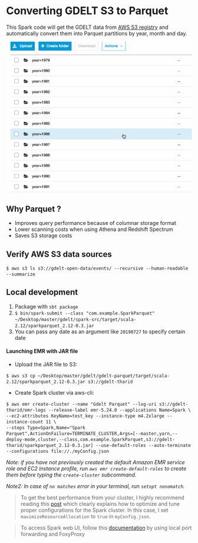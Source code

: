 # Converting GDELT S3 to Parquet

This Spark code will get the GDELT data from [AWS S3 registry](https://registry.opendata.aws/gdelt/) and automatically convert them into Parquet partitions by year, month and day.

<img src="../img/gdelt-parquet.gif" />

## Why Parquet ?

* Improves query performance because of columnar storage format
* Lower scanning costs when using Athena and Redshift Spectrum
* Saves S3 storage costs


## Verify AWS S3 data sources
```
$ aws s3 ls s3://gdelt-open-data/events/ --recursive --human-readable --summarize
```

## Local development
1. Package with `sbt package` 
2. `$ bin/spark-submit --class "com.example.SparkParquet"  ~/Desktop/master/gdelt/spark-src/target/scala-2.12/sparkparquet_2.12-0.3.jar` 
3. You can pass any date as an argument like `20190727` to specify certain date


#### Launching EMR with JAR file

* Upload the JAR file to S3:

```
$ aws s3 cp ~/Desktop/master/gdelt/gdelt-parquet/target/scala-2.12/sparkparquet_2.12-0.3.jar s3://gdelt-tharid
```

* Create Spark cluster via aws-cli:

```
$ aws emr create-cluster --name "Gdelt Parquet" --log-uri s3://gdelt-tharid/emr-logs --release-label emr-5.24.0 --applications Name=Spark \
--ec2-attributes KeyName=test_key --instance-type m4.2xlarge --instance-count 11 \
--steps Type=Spark,Name="Spark Parquet",ActionOnFailure=TERMINATE_CLUSTER,Args=[--master,yarn,--deploy-mode,cluster,--class,com.example.SparkParquet,s3://gdelt-tharid/sparkparquet_2.12-0.3.jar] --use-default-roles --auto-terminate --configurations file://./myConfig.json
```

_Note: if you have not previously created the default Amazon EMR service role and EC2 instance profile, run `aws emr create-default-roles` to create them before typing the `create-cluster` subcommand._

_Note2: In case of `no matches` error in your terminal, run `setopt nonomatch`._

> To get the best performance from your cluster, I highly recommend reading this [post](https://aws.amazon.com/blogs/big-data/best-practices-for-successfully-managing-memory-for-apache-spark-applications-on-amazon-emr/) which clearly explains how to optimize and tune proper configurations for the Spark cluster. In this case, I set `maximizeResourceAllocation` to `true` in `myConfig.json`.


> To access Spark web UI, follow this [documentation](https://docs.aws.amazon.com/emr/latest/ManagementGuide/emr-ssh-tunnel-local.html) by using local port forwarding and FoxyProxy




